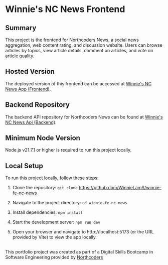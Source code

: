 # Winnie's NC News Frontend

## Summary

This project is the frontend for Northcoders News, a social news aggregation, web content rating, and discussion website. Users can browse articles by topics, view article details, comment on articles, and vote on article quality.

## Hosted Version

The deployed version of this frontend can be accessed at [Winnie's NC News App (Frontend)](https://winne-nc-news.netlify.app/).

## Backend Repository

The backend API repository for Northcoders News can be found at [Winnie's NC News Api (Backend)](https://github.com/WinnieLamS/winnie-be-nc-news).

## Minimum Node Version

Node.js v21.7.1 or higher is required to run this project locally.

## Local Setup

To run this project locally, follow these steps:

1. Clone the repository: `git clone`
  https://github.com/WinnieLamS/winnie-fe-nc-news
   
2. Navigate to the project directory: `cd winnie-fe-nc-news`

3. Install dependencies: `npm install`

4. Start the development server: `npm run dev`   

5. Open your browser and navigate to http://localhost:5173 (or the URL provided by Vite) to view the app locally.

##

This portfolio project was created as part of a Digital Skills Bootcamp in Software Engineering provided by [Northcoders](https://northcoders.com/)
